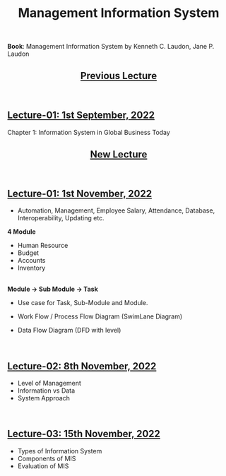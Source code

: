 <h1 align="center">Management Information System</h1>

<br>

**Book**: Management Information System by Kenneth C. Laudon, Jane P. Laudon


<h2 align="center"><u><b>Previous Lecture</b></u></h2>

<br><h2><u>Lecture-01: 1st September, 2022</u></h2>

Chapter 1: Information System in Global Business Today

<h2 align="center"><u><b>New Lecture</b></u></h2>

<br><h2><u>Lecture-01: 1st November, 2022</u></h2>

- Automation, Management, Employee Salary, Attendance, Database, Interoperability, Updating etc.

<b>4 Module</b>
- Human Resource
- Budget
- Accounts
- Inventory

<br>
<b>Module -> Sub Module -> Task</b>

- Use case for Task, Sub-Module and Module.

- Work Flow / Process Flow Diagram (SwimLane Diagram)
- Data Flow Diagram (DFD with level)

<br><h2><u>Lecture-02: 8th November, 2022</u></h2>

- Level of Management
- Information vs Data
- System Approach

<br><h2><u>Lecture-03: 15th November, 2022</u></h2>

- Types of Information System
- Components of MIS
- Evaluation of MIS